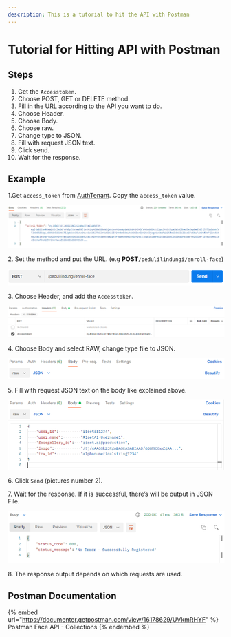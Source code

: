 ```yaml
---
description: This is a tutorial to hit the API with Postman
---
```


# Tutorial for Hitting API with Postman

## Steps

1. Get the `Accesstoken`.
2. Choose POST, GET or DELETE method.
3. Fill in the URL according to the API you want to do.
4. Choose Header.
5. Choose Body.
6. Choose raw.
7. Change type to JSON.
8. Fill with request JSON text.
9. Click send.
10. Wait for the response.

#### &#x20;<a href="#example" id="example"></a>

## Example

1.Get `access_token` from [AuthTenant](../authtenant.md#1-post-client-login). Copy the `access_token` value.

![](../.gitbook/assets/access-token.png)

2\. Set the method and put the URL. (e.g **POST**`/pedulilindungi/enroll-face`)&#x20;

![](../.gitbook/assets/pswpold.png)

3\. Choose Header, and add the `Accesstoken`.&#x20;

![](../.gitbook/assets/lqp5isc.png)

4\. Choose Body and select RAW, change type file to JSON.&#x20;

![](../.gitbook/assets/xhqzlkg.png)

5\. Fill with request JSON text on the body like explained above.&#x20;

![](../.gitbook/assets/ahk0je6.png)

6\. Click `Send` (pictures number 2).

7\. Wait for the response. If it is successful, there’s will be output in JSON File.

![](../.gitbook/assets/yvz1d8c.png)

8\. The response output depends on which requests are used.



## Postman Documentation

{% embed url="https://documenter.getpostman.com/view/16178629/UVkmRHYF" %}
Postman Face API -  Collections
{% endembed %}

